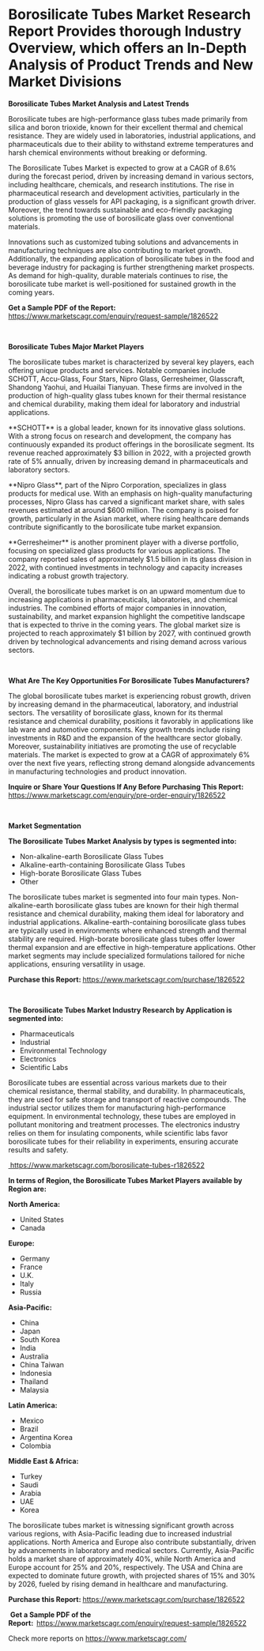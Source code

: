 <p><h1>Borosilicate Tubes Market Research Report Provides thorough Industry Overview, which offers an In-Depth Analysis of Product Trends and New Market Divisions</h1></p><p><strong>Borosilicate Tubes Market Analysis and Latest Trends</strong></p>
<p><p>Borosilicate tubes are high-performance glass tubes made primarily from silica and boron trioxide, known for their excellent thermal and chemical resistance. They are widely used in laboratories, industrial applications, and pharmaceuticals due to their ability to withstand extreme temperatures and harsh chemical environments without breaking or deforming.</p><p>The Borosilicate Tubes Market is expected to grow at a CAGR of 8.6% during the forecast period, driven by increasing demand in various sectors, including healthcare, chemicals, and research institutions. The rise in pharmaceutical research and development activities, particularly in the production of glass vessels for API packaging, is a significant growth driver. Moreover, the trend towards sustainable and eco-friendly packaging solutions is promoting the use of borosilicate glass over conventional materials.</p><p>Innovations such as customized tubing solutions and advancements in manufacturing techniques are also contributing to market growth. Additionally, the expanding application of borosilicate tubes in the food and beverage industry for packaging is further strengthening market prospects. As demand for high-quality, durable materials continues to rise, the borosilicate tube market is well-positioned for sustained growth in the coming years.</p></p>
<p><strong>Get a Sample PDF of the Report:&nbsp;</strong> <a href="https://www.marketscagr.com/enquiry/request-sample/1826522?utm_campaign=3541&utm_medium=2&utm_source=Github&utm_content=ia&utm_term=01042025&utm_id=borosilicate-tubes">https://www.marketscagr.com/enquiry/request-sample/1826522</a></p>
<p>&nbsp;</p>
<p><strong>Borosilicate Tubes Major Market Players</strong></p>
<p><p>The borosilicate tubes market is characterized by several key players, each offering unique products and services. Notable companies include SCHOTT, Accu-Glass, Four Stars, Nipro Glass, Gerresheimer, Glasscraft, Shandong Yaohui, and Huailai Tianyuan. These firms are involved in the production of high-quality glass tubes known for their thermal resistance and chemical durability, making them ideal for laboratory and industrial applications.</p><p>**SCHOTT** is a global leader, known for its innovative glass solutions. With a strong focus on research and development, the company has continuously expanded its product offerings in the borosilicate segment. Its revenue reached approximately $3 billion in 2022, with a projected growth rate of 5% annually, driven by increasing demand in pharmaceuticals and laboratory sectors.</p><p>**Nipro Glass**, part of the Nipro Corporation, specializes in glass products for medical use. With an emphasis on high-quality manufacturing processes, Nipro Glass has carved a significant market share, with sales revenues estimated at around $600 million. The company is poised for growth, particularly in the Asian market, where rising healthcare demands contribute significantly to the borosilicate tube market expansion.</p><p>**Gerresheimer** is another prominent player with a diverse portfolio, focusing on specialized glass products for various applications. The company reported sales of approximately $1.5 billion in its glass division in 2022, with continued investments in technology and capacity increases indicating a robust growth trajectory.</p><p>Overall, the borosilicate tubes market is on an upward momentum due to increasing applications in pharmaceuticals, laboratories, and chemical industries. The combined efforts of major companies in innovation, sustainability, and market expansion highlight the competitive landscape that is expected to thrive in the coming years. The global market size is projected to reach approximately $1 billion by 2027, with continued growth driven by technological advancements and rising demand across various sectors.</p></p>
<p>&nbsp;</p>
<p><strong>What Are The Key Opportunities For Borosilicate Tubes Manufacturers?</strong></p>
<p><p>The global borosilicate tubes market is experiencing robust growth, driven by increasing demand in the pharmaceutical, laboratory, and industrial sectors. The versatility of borosilicate glass, known for its thermal resistance and chemical durability, positions it favorably in applications like lab ware and automotive components. Key growth trends include rising investments in R&D and the expansion of the healthcare sector globally. Moreover, sustainability initiatives are promoting the use of recyclable materials. The market is expected to grow at a CAGR of approximately 6% over the next five years, reflecting strong demand alongside advancements in manufacturing technologies and product innovation.</p></p>
<p><strong>Inquire or Share Your Questions If Any Before Purchasing This Report:</strong> <a href="https://www.marketscagr.com/enquiry/pre-order-enquiry/1826522?utm_campaign=3541&utm_medium=2&utm_source=Github&utm_content=ia&utm_term=01042025&utm_id=borosilicate-tubes">https://www.marketscagr.com/enquiry/pre-order-enquiry/1826522</a></p>
<p>&nbsp;</p>
<p><strong>Market Segmentation</strong></p>
<p><strong>The Borosilicate Tubes Market Analysis by types is segmented into:</strong></p>
<p><ul><li>Non-alkaline-earth Borosilicate Glass Tubes</li><li>Alkaline-earth-containing Borosilicate Glass Tubes</li><li>High-borate Borosilicate Glass Tubes</li><li>Other</li></ul></p>
<p><p>The borosilicate tubes market is segmented into four main types. Non-alkaline-earth borosilicate glass tubes are known for their high thermal resistance and chemical durability, making them ideal for laboratory and industrial applications. Alkaline-earth-containing borosilicate glass tubes are typically used in environments where enhanced strength and thermal stability are required. High-borate borosilicate glass tubes offer lower thermal expansion and are effective in high-temperature applications. Other market segments may include specialized formulations tailored for niche applications, ensuring versatility in usage.</p></p>
<p><strong>Purchase this Report:&nbsp;</strong><a href="https://www.marketscagr.com/purchase/1826522?utm_campaign=3541&utm_medium=2&utm_source=Github&utm_content=ia&utm_term=01042025&utm_id=borosilicate-tubes">https://www.marketscagr.com/purchase/1826522</a></p>
<p>&nbsp;</p>
<p><strong>The Borosilicate Tubes Market Industry Research by Application is segmented into:</strong></p>
<p><ul><li>Pharmaceuticals</li><li>Industrial</li><li>Environmental Technology</li><li>Electronics</li><li>Scientific Labs</li></ul></p>
<p><p>Borosilicate tubes are essential across various markets due to their chemical resistance, thermal stability, and durability. In pharmaceuticals, they are used for safe storage and transport of reactive compounds. The industrial sector utilizes them for manufacturing high-performance equipment. In environmental technology, these tubes are employed in pollutant monitoring and treatment processes. The electronics industry relies on them for insulating components, while scientific labs favor borosilicate tubes for their reliability in experiments, ensuring accurate results and safety.</p></p>
<p><a href="https://www.marketscagr.com/borosilicate-tubes-r1826522?utm_campaign=3541&utm_medium=2&utm_source=Github&utm_content=ia&utm_term=01042025&utm_id=borosilicate-tubes">&nbsp;https://www.marketscagr.com/borosilicate-tubes-r1826522</a></p>
<p><strong>In terms of Region, the Borosilicate Tubes Market Players available by Region are:</strong></p>
<p>
    <p> <strong> North America: </strong>
        <ul>
            <li>United States</li>
            <li>Canada</li>
        </ul>
        </p> 
    <p> <strong> Europe: </strong>
        <ul>
            <li>Germany</li>
            <li>France</li>
            <li>U.K.</li>
            <li>Italy</li>
            <li>Russia</li>
        </ul>
        </p> 
    <p> <strong> Asia-Pacific: </strong>
        <ul>
            <li>China</li>
            <li>Japan</li>
            <li>South Korea</li>
            <li>India</li>
            <li>Australia</li>
            <li>China Taiwan</li>
            <li>Indonesia</li>
            <li>Thailand</li>
            <li>Malaysia</li>
        </ul>
        </p> 
    <p> <strong> Latin America: </strong>
        <ul>
            <li>Mexico</li>
            <li>Brazil</li>
            <li>Argentina Korea</li>
            <li>Colombia</li>
        </ul>
        </p> 
    <p> <strong> Middle East & Africa: </strong>
        <ul>
            <li>Turkey</li>
            <li>Saudi</li>
            <li>Arabia</li>
            <li>UAE</li>
            <li>Korea</li>
        </ul>
    </p>
    </p>
<p><p>The borosilicate tubes market is witnessing significant growth across various regions, with Asia-Pacific leading due to increased industrial applications. North America and Europe also contribute substantially, driven by advancements in laboratory and medical sectors. Currently, Asia-Pacific holds a market share of approximately 40%, while North America and Europe account for 25% and 20%, respectively. The USA and China are expected to dominate future growth, with projected shares of 15% and 30% by 2026, fueled by rising demand in healthcare and manufacturing.</p></p>
<p><strong>Purchase this Report: </strong><a href="https://www.marketscagr.com/purchase/1826522?utm_campaign=3541&utm_medium=2&utm_source=Github&utm_content=ia&utm_term=01042025&utm_id=borosilicate-tubes">https://www.marketscagr.com/purchase/1826522</a></p>
<p>&nbsp;<strong>Get a Sample PDF of the Report:&nbsp;&nbsp;</strong><a href="https://www.marketscagr.com/enquiry/request-sample/1826522?utm_campaign=3541&utm_medium=2&utm_source=Github&utm_content=ia&utm_term=01042025&utm_id=borosilicate-tubes">https://www.marketscagr.com/enquiry/request-sample/1826522</a></p>
<p><strong></strong></p>
<p>Check more reports on <a href="https://www.marketscagr.com/?utm_campaign=3541&utm_medium=2&utm_source=Github&utm_content=ia&utm_term=01042025&utm_id=borosilicate-tubes">https://www.marketscagr.com/</a></p>